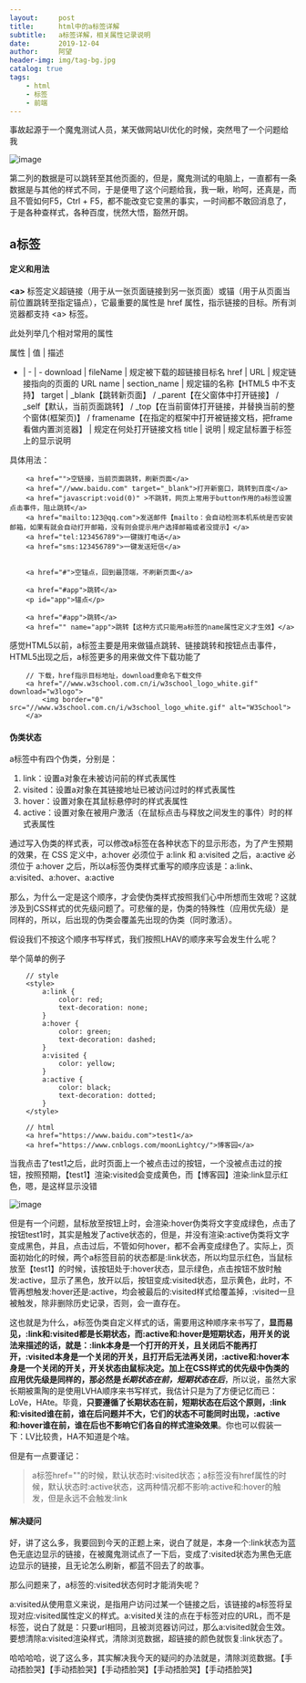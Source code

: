 ```yaml
---
layout:     post
title:      html中的a标签详解
subtitle:   a标签详解，相关属性记录说明
date:       2019-12-04
author:     阿望
header-img: img/tag-bg.jpg
catalog: true
tags:
    - html
    - 标签
    - 前端
---
```


事故起源于一个魔鬼测试人员，某天做网站UI优化的时候，突然甩了一个问题给我

![image](https://awang0608.github.io/img/201912/resource.png)

第二列的数据是可以跳转至其他页面的，但是，魔鬼测试的电脑上，一直都有一条数据是与其他的样式不同，于是便甩了这个问题给我，我一瞅，哟呵，还真是，而且不管如何F5，Ctrl + F5，都不能改变它变黑的事实，一时间都不敢回消息了，于是各种查样式，各种百度，恍然大悟，豁然开朗。

## a标签

#### 定义和用法

**\<a\>** 标签定义超链接（用于从一张页面链接到另一张页面）或锚（用于从页面当前位置跳转至指定锚点），它最重要的属性是 href 属性，指示链接的目标。所有浏览器都支持 \<a\> 标签。

此处列举几个相对常用的属性

属性 | 值 | 描述
- | - | - 
download | fileName | 规定被下载的超链接目标名
href | URL | 规定链接指向的页面的 URL
name | section_name | 规定锚的名称【HTML5 中不支持】
target | _blank【跳转新页面】 / _parent【在父窗体中打开链接】 / _self【默认，当前页面跳转】 / _top【在当前窗体打开链接，并替换当前的整个窗体(框架页)】 / framename【在指定的框架中打开被链接文档，把frame看做内置浏览器】 | 规定在何处打开链接文档
title | 说明 | 规定鼠标置于标签上的显示说明

具体用法：

```
    <a href="">空链接，当前页面跳转，刷新页面</a>
    <a href="//www.baidu.com" target="_blank">打开新窗口，跳转到百度</a>
    <a href="javascript:void(0)" >不跳转，网页上常用于button作用的a标签设置点击事件，阻止跳转</a>
    <a href="mailto:123@qq.com">发送邮件【mailto：会自动检测本机系统是否安装邮箱，如果有就会自动打开邮箱，没有则会提示用户选择邮箱或者没提示】</a>
    <a href="tel:123456789">一键拨打电话</a>
    <a href="sms:123456789">一键发送短信</a>

    
    <a href="#">空锚点，回到最顶端，不刷新页面</a>

    <a href="#app">跳转</a>
    <p id="app">锚点</p>

    <a href="#app">跳转</a>
    <a href="" name="app">跳转【这种方式只能用a标签的name属性定义才生效】</a>
```

感觉HTML5以前，a标签主要是用来做锚点跳转、链接跳转和按钮点击事件，HTML5出现之后，a标签更多的用来做文件下载功能了

```
    // 下载，href指示目标地址，download重命名下载文件
    <a href="//www.w3school.com.cn/i/w3school_logo_white.gif" download="w3logo">
        <img border="0" src="//www.w3school.com.cn/i/w3school_logo_white.gif" alt="W3School">
    </a>
```

#### 伪类状态

a标签中有四个伪类，分别是：

1. link：设置a对象在未被访问前的样式表属性
2. visited：设置a对象在其链接地址已被访问过时的样式表属性
3. hover：设置对象在其鼠标悬停时的样式表属性
4. active：设置对象在被用户激活（在鼠标点击与释放之间发生的事件）时的样式表属性

通过写入伪类的样式表，可以修改a标签在各种状态下的显示形态，为了产生预期的效果，在 CSS 定义中，a:hover 必须位于 a:link 和 a:visited 之后，a:active 必须位于 a:hover 之后，所以a标签伪类样式重写的顺序应该是：a:link、a:visited、a:hover、a:active

那么，为什么一定是这个顺序，才会使伪类样式按照我们心中所想而生效呢？这就涉及到CSS样式的优先级问题了。可悲催的是，伪类的特殊性（应用优先级）是同样的，所以，后出现的伪类会覆盖先出现的伪类（同时激活）。

假设我们不按这个顺序书写样式，我们按照LHAV的顺序来写会发生什么呢？

举个简单的例子

```
    // style
    <style>
        a:link {
            color: red;
            text-decoration: none;
        }
        a:hover {
            color: green;
            text-decoration: dashed;
        }
        a:visited {
            color: yellow;
        }
        a:active {
            color: black;
            text-decoration: dotted;
        }
    </style>

    // html
    <a href="https://www.baidu.com">test1</a>
    <a href="https://www.cnblogs.com/moonLightcy/">博客园</a>

```

当我点击了test1之后，此时页面上一个被点击过的按钮，一个没被点击过的按钮，按照预期，【test1】渲染:visited会变成黄色，而【博客园】渲染:link显示红色，嗯，是这样显示没错

![image](https://awang0608.github.io/img/201912/a-test.jpg)

但是有一个问题，鼠标放至按钮上时，会渲染:hover伪类将文字变成绿色，点击了按钮test1时，其实是触发了active状态的，但是，并没有渲染:active伪类将文字变成黑色，并且，点击过后，不管如何hover，都不会再变成绿色了。实际上，页面初始化的时候，两个a标签目前的状态都是:link状态，所以均显示红色，当鼠标放至【test1】的时候，该按钮处于:hover状态，显示绿色，点击按钮不放时触发:active，显示了黑色，放开以后，按钮变成:visited状态，显示黄色，此时，不管再想触发:hover还是:active，均会被最后的:visited样式给覆盖掉，:visited一旦被触发，除非删除历史记录，否则，会一直存在。

这也就是为什么，a标签伪类自定义样式的话，需要用这种顺序来书写了，**显而易见，:link和:visited都是长期状态，而:active和:hover是短期状态，用开关的说法来描述的话，就是：:link本身是一个打开的开关，且关闭后不能再打开，:visited本身是一个关闭的开关，且打开后无法再关闭，:active和:hover本身是一个关闭的开关，开关状态由鼠标决定。加上在CSS样式的优先级中伪类的应用优先级是同样的，那必然是*长期状态在前，短期状态在后***，所以说，虽然大家长期被熏陶的是使用LVHA顺序来书写样式，我估计只是为了方便记忆而已：LoVe，HAte。毕竟，**只要遵循了长期状态在前，短期状态在后这个原则，:link和:visited谁在前，谁在后问题并不大，它们的状态不可能同时出现，:active和:hover谁在前，谁在后也不影响它们各自的样式渲染效果**。你也可以假装一下：LV比较贵，HA不知道是个啥。

但是有一点要谨记：

> a标签href=""的时候，默认状态时:visited状态；a标签没有href属性的时候，默认状态时:active状态，这两种情况都不影响:active和:hover的触发，但是永远不会触发:link

#### 解决疑问

好，讲了这么多，我要回到今天的正题上来，说白了就是，本身一个:link状态为蓝色无底边显示的链接，在被魔鬼测试点了一下后，变成了:visited状态为黑色无底边显示的链接，且无论怎么刷新，都蓝不回去了的故事。

那么问题来了，a标签的:visited状态何时才能消失呢？

a:visited从使用意义来说，是指用户访问过某一个链接之后，该链接的a标签将呈现对应:visited属性定义的样式。a:visited关注的点在于标签对应的URL，而不是标签，说白了就是：只要url相同，且被浏览器访问过，那么a:visited就会生效。要想清除a:visited渲染样式，清除浏览数据，超链接的颜色就恢复:link状态了。

哈哈哈哈，说了这么多，其实解决我今天的疑问的办法就是，清除浏览数据。【手动捂脸哭】【手动捂脸哭】【手动捂脸哭】【手动捂脸哭】【手动捂脸哭】
